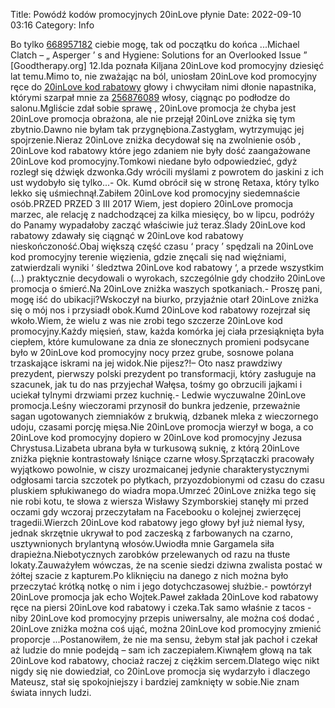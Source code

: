 Title: Powódź kodów promocyjnych 20inLove płynie
Date: 2022-09-10 03:16
Category: Info

Bo tylko [668957182](https://telinfo.co/pl/numer/668957182/) ciebie mogę, tak od początku do końca ...Michael Clatch – „ Asperger ’ s and Hygiene: Solutions for an Overlooked Issue ” [Goodtherapy.org] 12.Ida poznała Kiljana 20inLove kod promocyjny dziesięć lat temu.Mimo to, nie zważając na ból, uniosłam 20inLove kod promocyjny ręce do [20inLove kod rabatowy](https://promki.pl/kody-rabatowe/20inlove) głowy i chwyciłam nimi dłonie napastnika, którymi szarpał mnie za [256876089](https://telinfo.co/fr/numero/serie/256/87/60/) włosy, ciągnąc po podłodze do salonu.Mgliście zdał sobie sprawę , 20inLove promocja że chyba jest 20inLove promocja obrażona, ale nie przejął 20inLove zniżka się tym zbytnio.Dawno nie byłam tak przygnębiona.Zastygłam, wytrzymując jej spojrzenie.Nieraz 20inLove zniżka decydował się na zwolnienie osób , 20inLove kod rabatowy które jego zdaniem nie były dość zaangażowane 20inLove kod promocyjny.Tomkowi niedane było odpowiedzieć, gdyż rozległ się dźwięk dzwonka.Gdy wrócili myślami z powrotem do jaskini z ich ust wydobyło się tylko...- Ok. Kumd obrócił się w stronę Retaxa, który tylko lekko się uśmiechnął.Zabiłem 20inLove kod promocyjny siedemnaście osób.PRZED PRZED 3 III 2017 Wiem, jest dopiero 20inLove promocja marzec, ale relację z nadchodzącej za kilka miesięcy, bo w lipcu, podróży do Panamy wypadałoby zacząć właściwie już teraz.Ślady 20inLove kod rabatowy zdawały się ciągnąć w 20inLove kod rabatowy nieskończoność.Obaj większą część czasu ‘ pracy ’ spędzali na 20inLove kod promocyjny terenie więzienia, gdzie znęcali się nad więźniami, zatwierdzali wyniki ‘ śledztwa 20inLove kod rabatowy ‘, a przede wszystkim (…) praktycznie decydowali o wyrokach, szczególnie gdy chodziło 20inLove promocja o śmierć.Na 20inLove zniżka waszych spotkaniach.- Proszę pani, mogę iść do ubikacji?Wskoczył na biurko, przyjaźnie otarł 20inLove zniżka się o mój nos i przysiadł obok.Kumd 20inLove kod rabatowy rozejrzał się wkoło.Wiem, że wielu z was nie zrobi tego szczerze 20inLove kod promocyjny.Każdy mięsień, staw, każda komórka jej ciała przesiąknięta była ciepłem, które kumulowane za dnia ze słonecznych promieni podsycane było w 20inLove kod promocyjny nocy przez grube, sosnowe polana trzaskające iskrami na jej widok.Nie pijesz?!– Oto nasz prawdziwy prezydent, pierwszy polski prezydent po transformacji, który zasługuje na szacunek, jak tu do nas przyjechał Wałęsa, tośmy go obrzucili jajkami i uciekał tylnymi drzwiami przez kuchnię.- Ledwie wyczuwalne 20inLove promocja.Leśny wieczorami przynosił do bunkra jedzenie, przeważnie sagan ugotowanych ziemniaków z brukwią, dzbanek mleka z wieczornego udoju, czasami porcję mięsa.Nie 20inLove promocja wierzył w boga, a co 20inLove kod promocyjny dopiero w 20inLove kod promocyjny Jezusa Chrystusa.Lizabeta ubrana była w turkusową suknię, z którą 20inLove zniżka pięknie kontrastowały lśniące czarne włosy.Sprzątaczki pracowały wyjątkowo powolnie, w ciszy urozmaicanej jedynie charakterystycznymi odgłosami tarcia szczotek po płytkach, przyozdobionymi od czasu do czasu pluskiem spłukiwanego do wiadra mopa.Umrzeć 20inLove zniżka tego się nie robi kotu, te słowa z wiersza Wisławy Szymborskiej stanęły mi przed oczami gdy wczoraj przeczytałam na Facebooku o kolejnej zwierzęcej tragedii.Wierzch 20inLove kod rabatowy jego głowy był już niemal łysy, jednak skrzętnie ukrywał to pod zaczeską z farbowanych na czarno, usztywnionych brylantyną włosów.Uwiodła mnie Gargamela siła drapieżna.Niebotycznych zarobków przelewanych od razu na tłuste lokaty.Zauważyłem wówczas, że na scenie siedzi dziwna zwalista postać w żółtej szacie z kapturem.Po kliknięciu na danego z nich można było przeczytać krótką notkę o nim i jego dotychczasowej służbie.- powtórzył 20inLove promocja jak echo Wojtek.Paweł zakłada 20inLove kod rabatowy ręce na piersi 20inLove kod rabatowy i czeka.Tak samo właśnie z tacos - niby 20inLove kod promocyjny przepis uniwersalny, ale można coś dodać , 20inLove zniżka można coś ująć, można 20inLove kod promocyjny zmienić proporcje ...Postanowiłem, że nie ma sensu, żebym stał jak pachoł i czekał aż ludzie do mnie podejdą – sam ich zaczepiałem.Kiwnąłem głową na tak 20inLove kod rabatowy, chociaż raczej z ciężkim sercem.Dlatego więc nikt nigdy się nie dowiedział, co 20inLove promocja się wydarzyło i dlaczego Mateusz, stał się spokojniejszy i bardziej zamknięty w sobie.Nie znam świata innych ludzi.

